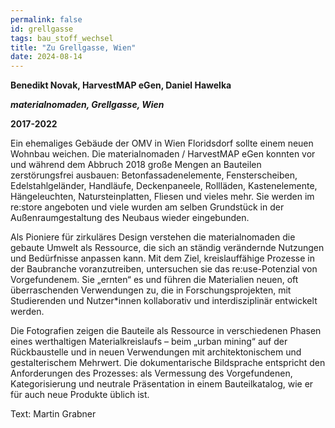 ```yaml
---
permalink: false
id: grellgasse
tags: bau_stoff_wechsel
title: "Zu Grellgasse, Wien"
date: 2024-08-14
---
```



**Benedikt Novak, HarvestMAP eGen, Daniel Hawelka**

***materialnomaden, Grellgasse, Wien***

**2017-2022**

Ein ehemaliges Gebäude der OMV in Wien Floridsdorf sollte einem neuen Wohnbau weichen. Die materialnomaden / HarvestMAP eGen konnten vor und während dem Abbruch 2018 große Mengen an Bauteilen zerstörungsfrei ausbauen: Betonfassadenelemente, Fensterscheiben, Edelstahlgeländer, Handläufe, Deckenpaneele, Rollläden, Kastenelemente, Hängeleuchten, Natursteinplatten, Fliesen und vieles mehr. Sie werden im re:store angeboten und viele wurden am selben Grundstück in der Außenraumgestaltung des Neubaus wieder eingebunden.

Als Pioniere für zirkuläres Design verstehen die materialnomaden die gebaute Umwelt als Ressource, die sich an ständig verändernde Nutzungen und Bedürfnisse anpassen kann. Mit dem Ziel, kreislauffähige Prozesse in der Baubranche voranzutreiben, untersuchen sie das re:use-Potenzial von Vorgefundenem. Sie „ernten“ es und führen die Materialien neuen, oft überraschenden Verwendungen zu, die in Forschungsprojekten, mit Studierenden und Nutzer*innen kollaborativ und interdisziplinär entwickelt werden.

Die Fotografien zeigen die Bauteile als Ressource in verschiedenen Phasen eines werthaltigen Materialkreislaufs – beim „urban mining“ auf der Rückbaustelle und in neuen Verwendungen mit architektonischem und gestalterischem Mehrwert. Die dokumentarische Bildsprache entspricht den Anforderungen des Prozesses: als Vermessung des Vorgefundenen, Kategorisierung und neutrale Präsentation in einem Bauteilkatalog, wie er für auch neue Produkte üblich ist.

Text: Martin Grabner


